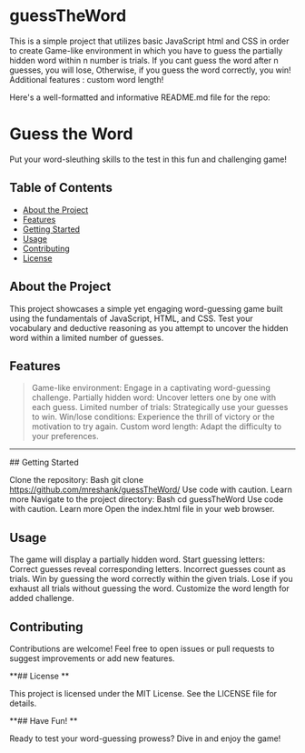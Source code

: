 # guessTheWord
This is a simple project that utilizes basic JavaScript html and CSS in order to create Game-like environment in which you have to guess the partially hidden word within n number is trials. If you cant guess the word after n guesses, you will lose, Otherwise, if you guess the word correctly, you win! Additional features : custom word length!



Here's a well-formatted and informative README.md file for the repo:

# Guess the Word

Put your word-sleuthing skills to the test in this fun and challenging game!

## Table of Contents

* <a href="#about-the-project"> About the Project </a>
* <a href="#features"> Features </a>
* <a href="#getting-started"> Getting Started </a>
* <a href="#usage"> Usage </a>
* <a href="#contributing"> Contributing </a>
* <a href="#license"> License </a>

## About the Project

This project showcases a simple yet engaging word-guessing game built using the fundamentals of JavaScript, HTML, and CSS. Test your vocabulary and deductive reasoning as you attempt to uncover the hidden word within a limited number of guesses.

## Features

> Game-like environment: Engage in a captivating word-guessing challenge.
> Partially hidden word: Uncover letters one by one with each guess.
> Limited number of trials: Strategically use your guesses to win.
> Win/lose conditions: Experience the thrill of victory or the motivation to try again.
> Custom word length: Adapt the difficulty to your preferences.
<hr>
## Getting Started 

Clone the repository:
Bash
git clone https://github.com/mreshank/guessTheWord/
Use code with caution. Learn more
Navigate to the project directory:
Bash
cd guessTheWord
Use code with caution. Learn more
Open the index.html file in your web browser.
## Usage 

The game will display a partially hidden word.
Start guessing letters:
Correct guesses reveal corresponding letters.
Incorrect guesses count as trials.
Win by guessing the word correctly within the given trials.
Lose if you exhaust all trials without guessing the word.
Customize the word length for added challenge.
## Contributing 

Contributions are welcome! Feel free to open issues or pull requests to suggest improvements or add new features.

**## License **

This project is licensed under the MIT License. See the LICENSE file for details.

**## Have Fun! **

Ready to test your word-guessing prowess? Dive in and enjoy the game!
